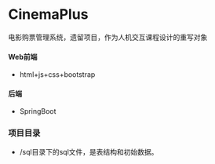 # CinemaPlus
电影购票管理系统，遗留项目，作为人机交互课程设计的重写对象

#### Web前端

- html+js+css+bootstrap

#### 后端

- SpringBoot


### 项目目录

- /sql目录下的sql文件，是表结构和初始数据。
